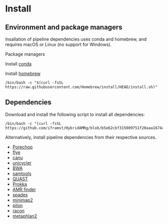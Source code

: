 
# Install

Environment and package managers
---

Insallation of pipeline dependencies uses conda and homebrew, and requires macOS or Linux (no support for Windows).

Package managers

Install [conda](https://docs.conda.io/en/latest/miniconda.html)   

Install [homebrew](https://brew.sh)   

    /bin/bash -c "$(curl -fsSL https://raw.githubusercontent.com/Homebrew/install/HEAD/install.sh)"

Dependencies
---
Download and install the following script to install all dependencies:

    /bin/bash -c "(curl -fsSL https://github.com/iframst/HybridAMRg/blob/b5e62cbf315009751f20aaa1674af361309d2587/Manual/deps_install.sh)"

Alternatively, install pipeline dependencies from their respective sources.

- [Porechop](https://github.com/rrwick/Porechop)
- [flye](https://github.com/fenderglass/Flye)
- [canu](https://github.com/marbl/canu)
- [unicycler](https://github.com/rrwick/Unicycler)
- [BWA](https://github.com/lh3/bwa)
- [samtools](https://github.com/samtools/samtools)
- [QUAST](http://quast.sourceforge.net/install.html)
- [Prokka](https://github.com/tseemann/prokka)
- [AMR finder](https://github.com/ncbi/amr)
- [spades](https://github.com/ablab/spades) 
- [minimap2](https://github.com/lh3/minimap2)
- [pilon](https://github.com/broadinstitute/pilon)
- [racon](https://github.com/isovic/racon)
- [metaphlan2](https://github.com/biobakery/MetaPhlAn2)




